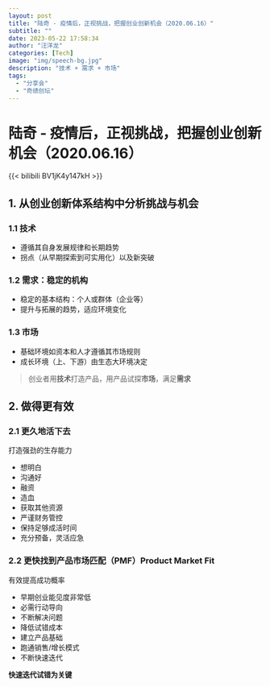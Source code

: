 ```yaml
---
layout: post
title: "陆奇 - 疫情后，正视挑战，把握创业创新机会（2020.06.16）"
subtitle: ""
date: 2023-05-22 17:58:34
author: "汪洋龙"
categories: [Tech]
image: "img/speech-bg.jpg"
description: "技术 + 需求 + 市场"
tags:
  - "分享会"
  - "奇绩创坛"
---
```


# 陆奇 - 疫情后，正视挑战，把握创业创新机会（2020.06.16）

{{< bilibili BV1jK4y147kH >}}

## 1. 从创业创新体系结构中分析挑战与机会

### 1.1 技术

- 遵循其自身发展规律和长期趋势
- 拐点（从早期探索到可实用化）以及新突破

### 1.2 需求：稳定的机构

- 稳定的基本结构：个人或群体（企业等）
- 提升与拓展的趋势，适应环境变化

### 1.3 市场

- 基础环境如资本和人才遵循其市场规则
- 成长环境（上、下游）由生态大环境决定

> 创业者用**技术**打造产品，用产品试探**市场**，满足**需求**

## 2. 做得更有效

### 2.1 更久地活下去

打造强劲的生存能力

- 想明白
- 沟通好
- 融资
- 造血
- 获取其他资源
- 严谨财务管控
- 保持足够成活时间
- 充分预备，灵活应急

### 2.2 更快找到产品市场匹配（PMF）Product Market Fit

有效提高成功概率

- 早期创业能见度非常低
- 必需行动导向
- 不断解决问题
- 降低试错成本
- 建立产品基础
- 跑通销售/增长模式
- 不断快速迭代

**快速迭代试错为关键**
